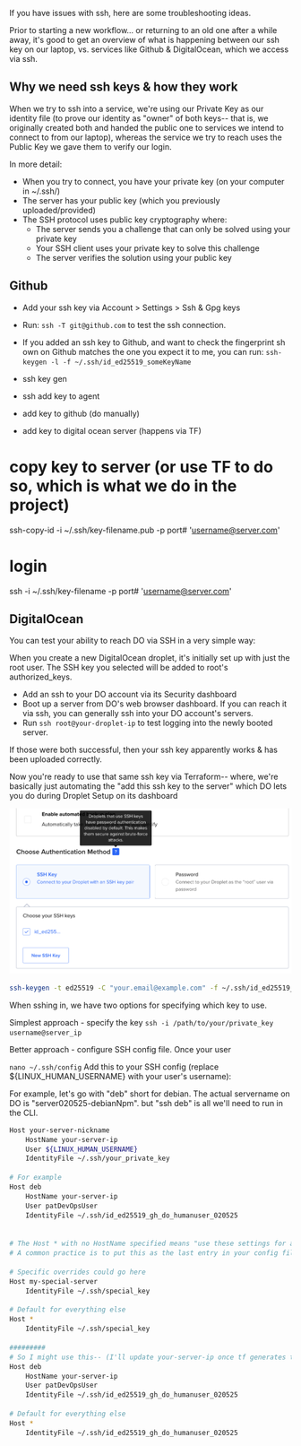 If you have issues with ssh, here are some troubleshooting ideas.

Prior to starting a new workflow... or returning to an old one after a while away, it's good to get an overview of what is happening between our ssh key on our laptop, vs. services like Github & DigitalOcean, which we access via ssh.

## Why we need ssh keys & how they work

When we try to ssh into a service, we're using our Private Key as our identity file (to prove our identity as "owner" of both keys-- that is, we originally created both and handed the public one to services we intend to connect to from our laptop), whereas the service we try to reach uses the Public Key we gave them to verify our login.

In more detail:

- When you try to connect, you have your private key (on your computer in ~/.ssh/)
- The server has your public key (which you previously uploaded/provided)
- The SSH protocol uses public key cryptography where:
  - The server sends you a challenge that can only be solved using your private key
  - Your SSH client uses your private key to solve this challenge
  - The server verifies the solution using your public key

## Github

- Add your ssh key via Account > Settings > Ssh & Gpg keys
- Run: `ssh -T git@github.com` to test the ssh connection.
- If you added an ssh key to Github, and want to check the fingerprint sh own on Github matches the one you expect it to me, you can run: `ssh-keygen -l -f ~/.ssh/id_ed25519_someKeyName`

- ssh key gen
- ssh add key to agent
- add key to github (do manually)
- add key to digital ocean server (happens via TF)

# copy key to server (or use TF to do so, which is what we do in the project)

ssh-copy-id -i ~/.ssh/key-filename.pub -p port# 'username@server.com'

# login

ssh -i ~/.ssh/key-filename -p port# 'username@server.com'

## DigitalOcean

You can test your ability to reach DO via SSH in a very simple way:

When you create a new DigitalOcean droplet, it's initially set up with just the root user. The SSH key you selected will be added to root's authorized_keys.

- Add an ssh to your DO account via its Security dashboard
- Boot up a server from DO's web browser dashboard. If you can reach it via ssh, you can generally ssh into your DO account's servers.
- Run `ssh root@your-droplet-ip` to test logging into the newly booted server.

If those were both successful, then your ssh key apparently works & has been uploaded correctly.

Now you're ready to use that same ssh key via Terraform-- where, we're basically just automating the "add this ssh key to the server" which DO lets you do during Droplet Setup on its dashboard

![Droplet dashboard-- SSh key](./docs-images/droplet-dashboard-sshkey-section.png)

```bash
ssh-keygen -t ed25519 -C "your.email@example.com" -f ~/.ssh/id_ed25519_gh_do_humanuser_020525
```

When sshing in, we have two options for specifying which key to use.

Simplest approach - specify the key
`ssh -i /path/to/your/private_key username@server_ip`

Better approach - configure SSH config file.
Once your user

`nano ~/.ssh/config`
Add this to your SSH config (replace ${LINUX_HUMAN_USERNAME} with your user's username):

For example, let's go with "deb" short for debian. The actual servername on DO is "server020525-debianNpm". but "ssh deb" is all we'll need to run in the CLI.

```bash
Host your-server-nickname
    HostName your-server-ip
    User ${LINUX_HUMAN_USERNAME}
    IdentityFile ~/.ssh/your_private_key

# For example
Host deb
    HostName your-server-ip
    User patDevOpsUser
    IdentityFile ~/.ssh/id_ed25519_gh_do_humanuser_020525


# The Host * with no HostName specified means "use these settings for any host I try to SSH to". This will make SSH use your specified key when connecting to any server, including both GitHub (for git operations) and your DigitalOcean droplets.
# A common practice is to put this as the last entry in your config file, so you can still override it with specific configurations if needed in the future:

# Specific overrides could go here
Host my-special-server
    IdentityFile ~/.ssh/special_key

# Default for everything else
Host *
    IdentityFile ~/.ssh/special_key

#########
# So I might use this-- (I'll update your-server-ip once tf generates the server)
Host deb
    HostName your-server-ip
    User patDevOpsUser
    IdentityFile ~/.ssh/id_ed25519_gh_do_humanuser_020525

# Default for everything else
Host *
    IdentityFile ~/.ssh/id_ed25519_gh_do_humanuser_020525


```
